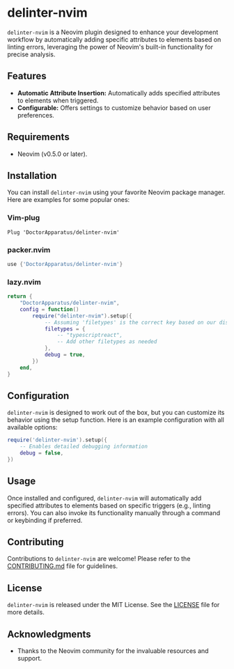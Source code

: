 # delinter-nvim

`delinter-nvim` is a Neovim plugin designed to enhance your development workflow by automatically adding specific attributes to elements based on linting errors, leveraging the power of Neovim's built-in functionality for precise analysis.

## Features

- **Automatic Attribute Insertion:** Automatically adds specified attributes to elements when triggered.
- **Configurable:** Offers settings to customize behavior based on user preferences.

## Requirements

- Neovim (v0.5.0 or later).

## Installation

You can install `delinter-nvim` using your favorite Neovim package manager. Here are examples for some popular ones:

### Vim-plug

```vim
Plug 'DoctorApparatus/delinter-nvim'
```

### packer.nvim

```lua
use {'DoctorApparatus/delinter-nvim'}
```

### lazy.nvim

```lua
return {
	"DoctorApparatus/delinter-nvim",
	config = function()
		require("delinter-nvim").setup({
			-- Assuming 'filetypes' is the correct key based on our discussion
			filetypes = {
				-- "typescriptreact",
				-- Add other filetypes as needed
			},
			debug = true,
		})
	end,
}

```
## Configuration

`delinter-nvim` is designed to work out of the box, but you can customize its behavior using the setup function. Here is an example configuration with all available options:

```lua
require('delinter-nvim').setup({
    -- Enables detailed debugging information
    debug = false,
})
```

## Usage

Once installed and configured, `delinter-nvim` will automatically add specified attributes to elements based on specific triggers (e.g., linting errors). You can also invoke its functionality manually through a command or keybinding if preferred.

## Contributing

Contributions to `delinter-nvim` are welcome! Please refer to the [CONTRIBUTING.md](CONTRIBUTING.md) file for guidelines.

## License

`delinter-nvim` is released under the MIT License. See the [LICENSE](LICENSE) file for more details.

## Acknowledgments

- Thanks to the Neovim community for the invaluable resources and support.
